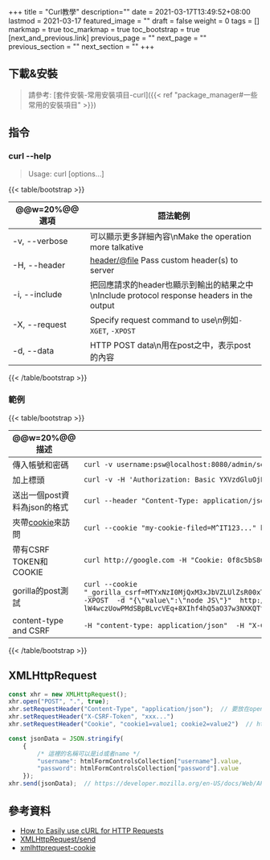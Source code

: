 +++
title = "Curl教學"
description=""
date = 2021-03-17T13:49:52+08:00
lastmod = 2021-03-17
featured_image = ""
draft = false
weight = 0
tags = []
markmap = true
toc_markmap = true
toc_bootstrap = true
[next_and_previous.link]
  previous_page = ""
  next_page = ""
  previous_section = ""
  next_section = ""
+++


## 下載&安裝

> 請參考: [套件安裝-常用安裝項目-curl]({{< ref "package_manager#一些常用的安裝項目" >}})

## 指令

### curl -\-help

> Usage: curl [options...] <url>

{{< table/bootstrap >}}

| @@w=20%@@選項 | 語法範例 |
| ---- | ---- |
-v, --verbose | 可以顯示更多詳細內容\nMake the operation more talkative
-H, --header  | <header/@file> Pass custom header(s) to server
-i, --include | 把回應請求的header也顯示到輸出的結果之中\nInclude protocol response headers in the output
-X, --request | <command> Specify request command to use\n例如``-XGET``, ``-XPOST``
-d, --data    | <data>   HTTP POST data\n用在post之中，表示post的內容

{{< /table/bootstrap >}}

### 範例

{{< table/bootstrap >}}

| @@w=20%@@描述 | 語法範例 |
| ---- | ---- |
傳入帳號和密碼 | ``curl -v username:psw@localhost:8080/admin/secrets``
加上標頭 | ``curl -v -H 'Authorization: Basic YXVzdGluOjEyMzQ=' localhost:8080/admin/secrets``
送出一個post資料為json的格式 | ``curl --header "Content-Type: application/json" -d "{\"value\":\"node JS\"}" http://localhost:3000/test``
夾帶[cookie]來訪問 | ``curl --cookie "my-cookie-filed=M^IT123..." http://localhost:8080/user/secret``
帶有CSRF TOKEN和COOKIE | ``curl http://google.com -H "Cookie: 0f8c5bS8673ESS69b" -H "X-CSRF-Token: T12lKP3JKO678JsB3p3kLbjQ45O96bQWvGJAE1APUZM" -X POST``
gorilla的post測試 | ``curl --cookie "_gorilla_csrf=MTYxNzI0MjQxM3xJbVZLUlZsR00xTjBaa29yTVZkd1UwZFFlbEY1Y25wQmMyeFpaWGN6UW1JeVltVktRMFpPWWpKMGFIYzlJZ289fP9akZ53K4q_HawmqU3FF3IKwIClo5CHK71tQeTcu0m1" -XPOST  -d "{\"value\":\"node JS\"}"  http://localhost:8000/signup/post  -H "X-CSRF-Token: lW4wczUowPMdSBpBLvcVEq+8XIhf4hQ5aO37w3NXKQTt/yhkQYW8bKgSjscRwye9n5DJD+8+As8FD7nXpaGfGA=="``
content-type and CSRF | ``-H "content-type: application/json"  -H "X-CSRF-Token: /deU123=="``


[cookie]: https://docs.microsoft.com/en-us/troubleshoot/iis/xmlhttprequest-setrequestheader-method-cookies

{{< /table/bootstrap >}}


## XMLHttpRequest

```js
const xhr = new XMLHttpRequest();
xhr.open("POST", ".", true);
xhr.setRequestHeader("Content-Type", "application/json");  // 要放在open之後設定才有用，放在open之前之後又open就覆蓋掉了
xhr.setRequestHeader("X-CSRF-Token", "xxx...")
xhr.setRequestHeader("Cookie", "cookie1=value1; cookie2=value2")  // https://docs.microsoft.com/en-us/troubleshoot/iis/xmlhttprequest-setrequestheader-method-cookies

const jsonData = JSON.stringify(
    {
        /* 這裡的名稱可以是id或者name */
        "username": htmlFormControlsCollection["username"].value,
        "password": htmlFormControlsCollection["password"].value
    });
xhr.send(jsonData);  // https://developer.mozilla.org/en-US/docs/Web/API/XMLHttpRequest/send
```


## 參考資料

- [How to Easily use cURL for HTTP Requests](https://adityasridhar.com/posts/how-to-easily-use-curl-for-http-requests)
- [XMLHttpRequest/send](https://developer.mozilla.org/en-US/docs/Web/API/XMLHttpRequest/send)
- [xmlhttprequest-cookie](https://docs.microsoft.com/en-us/troubleshoot/iis/xmlhttprequest-setrequestheader-method-cookies)
